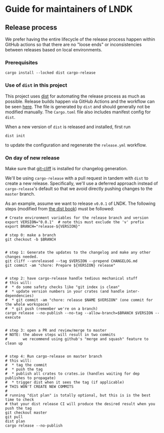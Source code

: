 # Guide for maintainers of LNDK

## Release process

We prefer having the entire lifecycle of the release process happen within GitHub actions so that there are no "loose ends"
or inconsistencies between releases based on local environments.

### Prerequisites

```shell
cargo install --locked dist cargo-release
```

### Use of `dist` in this project

This project uses [dist] for automating the release process as much as possible.
Release builds happen via GitHub Actions and the workflow can be seen [here](.github/workflows/release.yml). The file is generated
by `dist` and should generally not be modified manually. The `Cargo.toml` file also includes manifest config for `dist`.

When a new version of `dist` is released and installed, first run

```shell
dist init
```

to update the configuration and regenerate the `release.yml` workflow.

### On day of new release

Make sure that [git-cliff](https://github.com/orhun/git-cliff) is installed for changelog generation.

We'll be using `cargo-release` with a pull request in tandem with `dist` to create a new release.
Specifically, we'll use a deferred approach instead of `cargo-release`'s default so that we avoid directly
pushing changes to the `master` branch.

As an example, assume we want to release `v0.0.1` of LNDK. The following steps (modified from [the dist book]) must be followed:

```shell
# Create environment variables for the release branch and version
export VERSION="0.0.1"  # note this must exclude the 'v' prefix
export BRANCH="release-${VERSION}"

# step 0: make a branch
git checkout -b $BRANCH


# step 1: Generate the updates to the changelog and make any other changes needed.
git cliff --unreleased --tag $VERSION --prepend CHANGELOG.md
git commit -am "chore: Prepare ${VERSION} release"


# step 2: have cargo-release handle tedious mechanical stuff
# this will:
#  * do some safety checks like "git index is clean"
#  * update version numbers in your crates (and handle inter-dependencies)
#  * git commit -am "chore: release $NAME $VERSION" (one commit for the whole workspace)
#  * git push (remember we're on a branch)
cargo release --no-publish --no-tag --allow-branch=$BRANCH $VERSION --execute


# step 3: open a PR and review/merge to master
# NOTE: the above steps will result in two commits
#       we recommend using github's "merge and squash" feature to clean up


# step 4: Run cargo-release on master branch
# this will:
#  * tag the commit
#  * push the tag
#  * publish all crates to crates.io (handles waiting for dep publishes to propagate)
#  * trigger dist when it sees the tag (if applicable)
# THIS WON'T CREATE NEW COMMITS
#
# running "dist plan" is totally optional, but this is is the best time to check
# that your dist release CI will produce the desired result when you push the tag
git checkout master
git pull
dist plan
cargo release --no-publish

```
[dist]: https://opensource.axo.dev/cargo-dist
[the dist book]: https://opensource.axo.dev/cargo-dist/book/workspaces/cargo-release-guide.html#using-cargo-release-with-pull-requests
